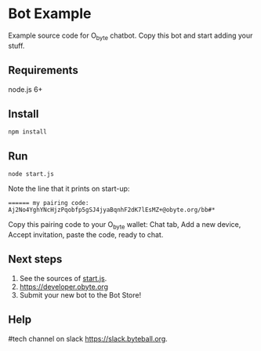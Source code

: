 # Bot Example

Example source code for O<sub>byte</sub> chatbot.  Copy this bot and start adding your stuff.

## Requirements

node.js 6+

## Install
```
npm install
```
## Run
```
node start.js
```
Note the line that it prints on start-up:
```
====== my pairing code: Aj2No4YghYNcHjzPqobfp5gSJ4jyaBqnhF2dK7lEsMZ+@obyte.org/bb#*
```
Copy this pairing code to your O<sub>byte</sub> wallet: Chat tab, Add a new device, Accept invitation, paste the code, ready to chat.

## Next steps

1. See the sources of [start.js](https://github.com/byteball/bot-example/blob/master/start.js).
1. https://developer.obyte.org
1. Submit your new bot to the Bot Store!

## Help

\#tech channel on slack https://slack.byteball.org.

